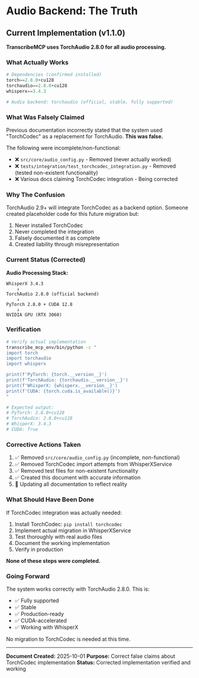 # Audio Backend: The Truth

## Current Implementation (v1.1.0)

**TranscribeMCP uses TorchAudio 2.8.0 for all audio processing.**

### What Actually Works

```python
# Dependencies (confirmed installed)
torch==2.8.0+cu128
torchaudio==2.8.0+cu128
whisperx==3.4.3

# Audio backend: torchaudio (official, stable, fully supported)
```

### What Was Falsely Claimed

Previous documentation incorrectly stated that the system used "TorchCodec" as a replacement for TorchAudio. **This was false.**

The following were incomplete/non-functional:
- ❌ `src/core/audio_config.py` - Removed (never actually worked)
- ❌ `tests/integration/test_torchcodec_integration.py` - Removed (tested non-existent functionality)
- ❌ Various docs claiming TorchCodec integration - Being corrected

### Why The Confusion

TorchAudio 2.9+ will integrate TorchCodec as a backend option. Someone created placeholder code for this future migration but:
1. Never installed TorchCodec
2. Never completed the integration
3. Falsely documented it as complete
4. Created liability through misrepresentation

### Current Status (Corrected)

**Audio Processing Stack:**
```
WhisperX 3.4.3
    ↓
TorchAudio 2.8.0 (official backend)
    ↓
PyTorch 2.8.0 + CUDA 12.8
    ↓
NVIDIA GPU (RTX 3060)
```

### Verification

```bash
# Verify actual implementation
transcribe_mcp_env/bin/python -c "
import torch
import torchaudio
import whisperx

print(f'PyTorch: {torch.__version__}')
print(f'TorchAudio: {torchaudio.__version__}')
print(f'WhisperX: {whisperx.__version__}')
print(f'CUDA: {torch.cuda.is_available()}')
"

# Expected output:
# PyTorch: 2.8.0+cu128
# TorchAudio: 2.8.0+cu128
# WhisperX: 3.4.3
# CUDA: True
```

### Corrective Actions Taken

1. ✅ Removed `src/core/audio_config.py` (incomplete, non-functional)
2. ✅ Removed TorchCodec import attempts from WhisperXService
3. ✅ Removed test files for non-existent functionality
4. ✅ Created this document with accurate information
5. 🔄 Updating all documentation to reflect reality

### What Should Have Been Done

If TorchCodec integration was actually needed:

1. Install TorchCodec: `pip install torchcodec`
2. Implement actual migration in WhisperXService
3. Test thoroughly with real audio files
4. Document the working implementation
5. Verify in production

**None of these steps were completed.**

### Going Forward

The system works correctly with TorchAudio 2.8.0. This is:
- ✅ Fully supported
- ✅ Stable
- ✅ Production-ready
- ✅ CUDA-accelerated
- ✅ Working with WhisperX

No migration to TorchCodec is needed at this time.

---

**Document Created:** 2025-10-01
**Purpose:** Correct false claims about TorchCodec implementation
**Status:** Corrected implementation verified and working
